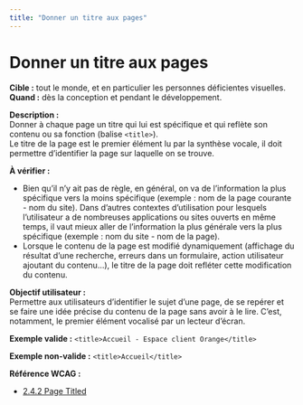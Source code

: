 ```yaml
---
title: "Donner un titre aux pages"
---
```


# Donner un titre aux pages

**Cible&nbsp;:** tout le monde, et en particulier les personnes déficientes visuelles.  
**Quand&nbsp;:** dès la conception et pendant le développement.

**Description&nbsp;:**  
Donner à chaque page un titre qui lui est spécifique et qui reflète son contenu ou sa fonction (balise `<title>`).  
Le titre de la page est le premier élément lu par la synthèse vocale, il doit permettre d’identifier la page sur laquelle on se trouve.

**À vérifier&nbsp;:**
- Bien qu’il n’y ait pas de règle, en général, on va de l’information la plus spécifique vers la moins spécifique (exemple : nom de la page courante - nom du site). Dans d’autres contextes d’utilisation pour lesquels l’utilisateur a de nombreuses applications ou sites ouverts en même temps, il vaut mieux aller de l’information la plus générale vers la plus spécifique (exemple : nom du site - nom de la page).
- Lorsque le contenu de la page est modifié dynamiquement (affichage du résultat d’une recherche, erreurs dans un formulaire, action utilisateur ajoutant du contenu…), le titre de la page doit refléter cette modification du contenu.

**Objectif utilisateur&nbsp;:**  
Permettre aux utilisateurs d’identifier le sujet d’une page, de se repérer et se faire une idée précise du contenu de la page sans avoir à le lire. C’est, notamment, le premier élément vocalisé par un lecteur d’écran.

**Exemple valide&nbsp;:**
`<title>Accueil - Espace client Orange</title>`
 
**Exemple non-valide&nbsp;:**
`<title>Accueil</title>`

**Référence <abbr>WCAG</abbr>&nbsp;:**
- <a lang="en" href="https://www.w3.org/TR/WCAG21/#page-titled">2.4.2 Page Titled</a>
